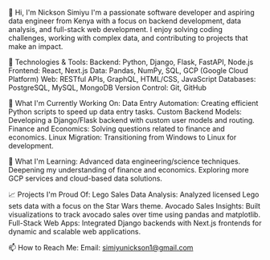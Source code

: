 👋 Hi, I'm Nickson Simiyu
I'm a passionate software developer and aspiring data engineer from Kenya with a focus on backend development, data analysis, and full-stack web development. I enjoy solving coding challenges, working with complex data, and contributing to projects that make an impact.

🔧 Technologies & Tools:
Backend: Python, Django, Flask, FastAPI, Node.js
Frontend: React, Next.js
Data: Pandas, NumPy, SQL, GCP (Google Cloud Platform)
Web: RESTful APIs, GraphQL, HTML/CSS, JavaScript
Databases: PostgreSQL, MySQL, MongoDB
Version Control: Git, GitHub

🚀 What I'm Currently Working On:
Data Entry Automation: Creating efficient Python scripts to speed up data entry tasks.
Custom Backend Models: Developing a Django/Flask backend with custom user models and routing.
Finance and Economics: Solving questions related to finance and economics.
Linux Migration: Transitioning from Windows to Linux for development.

🌱 What I'm Learning:
Advanced data engineering/science techniques.
Deepening my understanding of finance and economics.
Exploring more GCP services and cloud-based data solutions.

📈 Projects I'm Proud Of:
Lego Sales Data Analysis: Analyzed licensed Lego sets data with a focus on the Star Wars theme.
Avocado Sales Insights: Built visualizations to track avocado sales over time using pandas and matplotlib.
Full-Stack Web Apps: Integrated Django backends with Next.js frontends for dynamic and scalable web applications.

📫 How to Reach Me:
Email: simiyunickson1@gmail.com
